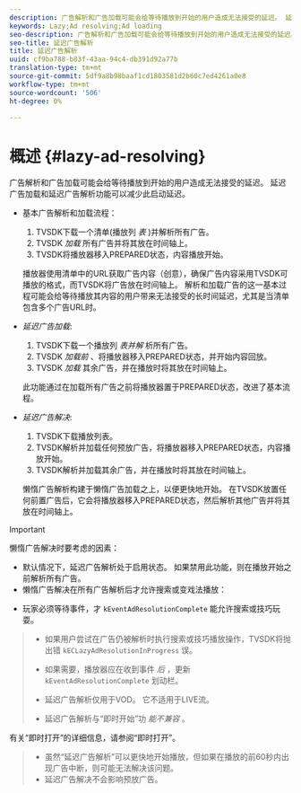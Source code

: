 ```yaml
---
description: 广告解析和广告加载可能会给等待播放到开始的用户造成无法接受的延迟。 延迟广告加载和延迟广告解析功能可以减少此启动延迟。
keywords: Lazy;Ad resolving;Ad loading
seo-description: 广告解析和广告加载可能会给等待播放到开始的用户造成无法接受的延迟。 延迟广告加载和延迟广告解析功能可以减少此启动延迟。
seo-title: 延迟广告解析
title: 延迟广告解析
uuid: cf9ba788-b83f-43aa-94c4-db391d92a77b
translation-type: tm+mt
source-git-commit: 5df9a8b98baaf1cd1803581d2b60c7ed4261a0e8
workflow-type: tm+mt
source-wordcount: '506'
ht-degree: 0%

---
```



# 概述 {#lazy-ad-resolving}

广告解析和广告加载可能会给等待播放到开始的用户造成无法接受的延迟。 延迟广告加载和延迟广告解析功能可以减少此启动延迟。

* 基本广告解析和加载流程：

   1. TVSDK下载一个清单(播放列 *表* )并解析所有广告。
   1. TVSDK *加载* 所有广告并将其放在时间轴上。
   1. TVSDK将播放器移入PREPARED状态，内容播放开始。

   播放器使用清单中的URL获取广告内容（创意），确保广告内容采用TVSDK可播放的格式，而TVSDK将广告放在时间轴上。 解析和加载广告的这一基本过程可能会给等待播放其内容的用户带来无法接受的长时间延迟，尤其是当清单包含多个广告URL时。

* *延迟广告加载*:

   1. TVSDK下载一个播放列 *表并解* 析所有广告。
   1. TVSDK *加载前* 、将播放器移入PREPARED状态，并开始内容回放。
   1. TVSDK *加载* 其余广告，并在播放时将其放在时间轴上。

   此功能通过在加载所有广告之前将播放器置于PREPARED状态，改进了基本流程。

* *延迟广告解决*:

   1. TVSDK下载播放列表。
   1. TVSDK解析并加载任何预放广告，将播放器移入PREPARED状态，内容播放开始。
   1. TVSDK解析并加载其余广告，并在播放时将其放在时间轴上。

   懒惰广告解析构建于懒惰广告加载之上，以便更快地开始。 在TVSDK放置任何前置广告后，它会将播放器移入PREPARED状态，然后解析其他广告并将其放在时间轴上。

>[!IMPORTANT]
>
>懒惰广告解决时要考虑的因素：
>
>* 默认情况下，延迟广告解析处于启用状态。 如果禁用此功能，则在播放开始之前解析所有广告。
>* 懒惰广告解决在所有广告解析后才允许搜索或变戏法播放：

   >
   >    
   * 玩家必须等待事件，才 `kEventAdResolutionComplete` 能允许搜索或技巧玩耍。
   >    * 如果用户尝试在广告仍被解析时执行搜索或技巧播放操作，TVSDK将抛出错 `kECLazyAdResolutionInProgress` 误。
   >    * 如果需要，播放器应在收到事件 *后* ，更新 `kEventAdResolutionComplete` 划动栏。
>
>* 延迟广告解析仅用于VOD。 它不适用于LIVE流。
>* 延迟广告解析与“即时开始”功 *能不兼容* 。

>
>  

有关“即时打开”的详细信息，请参阅“即时打开”。
>
>* 虽然“延迟广告解析”可以更快地开始播放，但如果在播放的前60秒内出现广告中断，则可能无法解决该问题。
>* 延迟广告解决不会影响预放广告。
